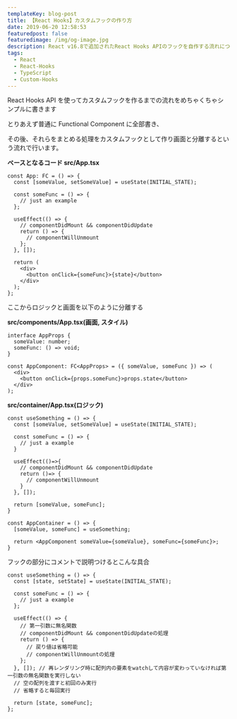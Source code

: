 ```yaml
---
templateKey: blog-post
title: 【React Hooks】カスタムフックの作り方
date: 2019-06-20 12:58:53
featuredpost: false
featuredimage: /img/og-image.jpg
description: React v16.8で追加されたReact Hooks APIのフックを自作する流れについて
tags:
  - React
  - React-Hooks
  - TypeScript
  - Custom-Hooks
---
```


<!-- TODO: Add featuredimage -->

React Hooks API を使ってカスタムフックを作るまでの流れをめちゃくちゃシンプルに書きます

とりあえず普通に Functional Component に全部書き、

その後、それらをまとめる処理をカスタムフックとして作り画面と分離するという流れで行います。

**ベースとなるコード src/App.tsx**

```tsx
const App: FC = () => {
  const [someValue, setSomeValue] = useState(INITIAL_STATE);

  const someFunc = () => {
    // just an example
  };

  useEffect(() => {
    // componentDidMount && componentDidUpdate
    return () => {
      // componentWillUnmount
    };
  }, []);

  return (
    <div>
      <button onClick={someFunc}>{state}</button>
    </div>
  );
};
```

ここからロジックと画面を以下のように分離する

**src/components/App.tsx(画面, スタイル)**

```tsx
interface AppProps {
  someValue: number;
  someFunc: () => void;
}

const AppComponent: FC<AppProps> = ({ someValue, someFunc }) => (
  <div>
    <button onClick={props.someFunc}>props.state</button>
  </div>
);
```

**src/container/App.tsx(ロジック)**

```tsx
const useSomething = () => {
  const [someValue, setSomeValue] = useState(INITIAL_STATE);

  const someFunc = () => {
    // just a example
  }

  useEffect(()=>{
    // componentDidMount && componentDidUpdate
    return ()=> {
      // componentWillUnmount
    }
  }, []);

  return [someValue, someFunc];
}

const AppContainer = () => {
  [someValue, someFunc] = useSomething;

  return <AppComponent someValue={someValue}, someFunc={someFunc}>;
}
```

フックの部分にコメントで説明つけるとこんな具合

```tsx
const useSomething = () => {
  const [state, setState] = useState(INITIAL_STATE);

  const someFunc = () => {
    // just a example
  };

  useEffect(() => {
    // 第一引数に無名関数
    // componentDidMount && componentDidUpdateの処理
    return () => {
      // 戻り値は省略可能
      // componentWillUnmountの処理
    };
  }, []); // 再レンダリング時に配列内の要素をwatchして内容が変わっていなければ第一引数の無名関数を実行しない
  // 空の配列を渡すと初回のみ実行
  // 省略すると毎回実行

  return [state, someFunc];
};
```
